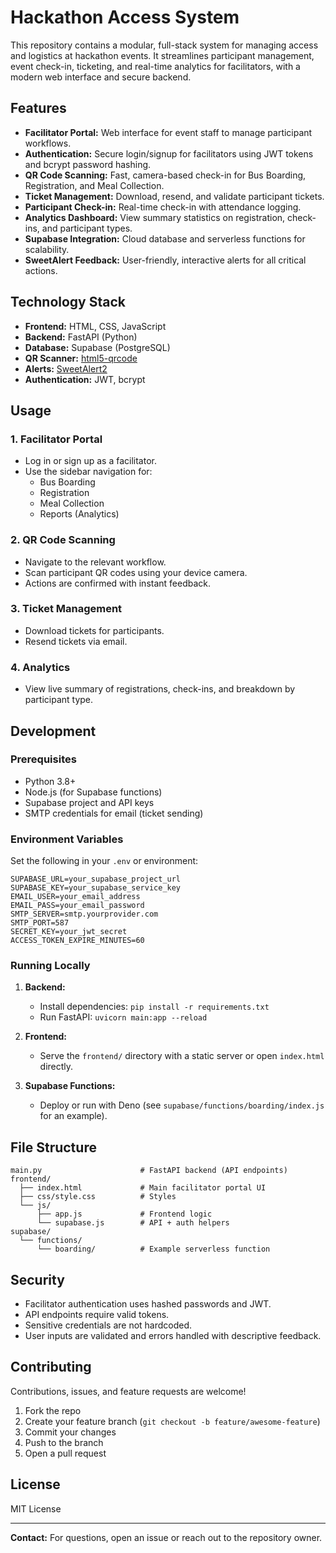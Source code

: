# Hackathon Access System

This repository contains a modular, full-stack system for managing access and logistics at hackathon events. It streamlines participant management, event check-in, ticketing, and real-time analytics for facilitators, with a modern web interface and secure backend.

## Features

- **Facilitator Portal:** Web interface for event staff to manage participant workflows.
- **Authentication:** Secure login/signup for facilitators using JWT tokens and bcrypt password hashing.
- **QR Code Scanning:** Fast, camera-based check-in for Bus Boarding, Registration, and Meal Collection.
- **Ticket Management:** Download, resend, and validate participant tickets.
- **Participant Check-in:** Real-time check-in with attendance logging.
- **Analytics Dashboard:** View summary statistics on registration, check-ins, and participant types.
- **Supabase Integration:** Cloud database and serverless functions for scalability.
- **SweetAlert Feedback:** User-friendly, interactive alerts for all critical actions.

## Technology Stack

- **Frontend:** HTML, CSS, JavaScript
- **Backend:** FastAPI (Python)
- **Database:** Supabase (PostgreSQL)
- **QR Scanner:** [html5-qrcode](https://github.com/mebjas/html5-qrcode)
- **Alerts:** [SweetAlert2](https://sweetalert2.github.io/)
- **Authentication:** JWT, bcrypt

## Usage

### 1. Facilitator Portal

- Log in or sign up as a facilitator.
- Use the sidebar navigation for:
  - Bus Boarding
  - Registration
  - Meal Collection
  - Reports (Analytics)

### 2. QR Code Scanning

- Navigate to the relevant workflow.
- Scan participant QR codes using your device camera.
- Actions are confirmed with instant feedback.

### 3. Ticket Management

- Download tickets for participants.
- Resend tickets via email.

### 4. Analytics

- View live summary of registrations, check-ins, and breakdown by participant type.

## Development

### Prerequisites

- Python 3.8+
- Node.js (for Supabase functions)
- Supabase project and API keys
- SMTP credentials for email (ticket sending)

### Environment Variables

Set the following in your `.env` or environment:

```
SUPABASE_URL=your_supabase_project_url
SUPABASE_KEY=your_supabase_service_key
EMAIL_USER=your_email_address
EMAIL_PASS=your_email_password
SMTP_SERVER=smtp.yourprovider.com
SMTP_PORT=587
SECRET_KEY=your_jwt_secret
ACCESS_TOKEN_EXPIRE_MINUTES=60
```

### Running Locally

1. **Backend:**
   - Install dependencies: `pip install -r requirements.txt`
   - Run FastAPI: `uvicorn main:app --reload`

2. **Frontend:**
   - Serve the `frontend/` directory with a static server or open `index.html` directly.

3. **Supabase Functions:**
   - Deploy or run with Deno (see `supabase/functions/boarding/index.js` for an example).

## File Structure

```
main.py                      # FastAPI backend (API endpoints)
frontend/
  ├── index.html             # Main facilitator portal UI
  ├── css/style.css          # Styles
  └── js/
      ├── app.js             # Frontend logic
      └── supabase.js        # API + auth helpers
supabase/
  └── functions/
      └── boarding/          # Example serverless function
```

## Security

- Facilitator authentication uses hashed passwords and JWT.
- API endpoints require valid tokens.
- Sensitive credentials are not hardcoded.
- User inputs are validated and errors handled with descriptive feedback.

## Contributing

Contributions, issues, and feature requests are welcome!

1. Fork the repo
2. Create your feature branch (`git checkout -b feature/awesome-feature`)
3. Commit your changes
4. Push to the branch
5. Open a pull request

## License

MIT License

---

**Contact:** For questions, open an issue or reach out to the repository owner.
